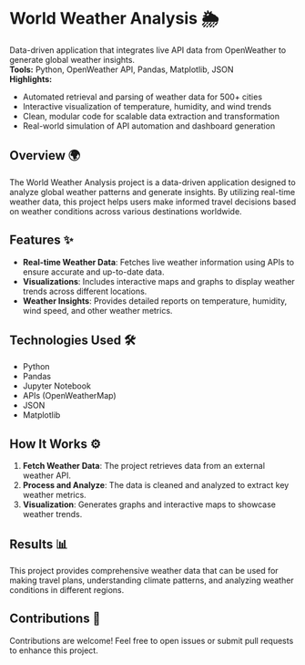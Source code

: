 # World Weather Analysis 🌦️

Data-driven application that integrates live API data from OpenWeather to generate global weather insights.  
**Tools:** Python, OpenWeather API, Pandas, Matplotlib, JSON  
**Highlights:**  

- Automated retrieval and parsing of weather data for 500+ cities  
- Interactive visualization of temperature, humidity, and wind trends  
- Clean, modular code for scalable data extraction and transformation  
- Real-world simulation of API automation and dashboard generation  

## Overview 🌍
The World Weather Analysis project is a data-driven application designed to analyze global weather patterns and generate insights. By utilizing real-time weather data, this project helps users make informed travel decisions based on weather conditions across various destinations worldwide.

## Features ✨
- **Real-time Weather Data**: Fetches live weather information using APIs to ensure accurate and up-to-date data.
- **Visualizations**: Includes interactive maps and graphs to display weather trends across different locations.
- **Weather Insights**: Provides detailed reports on temperature, humidity, wind speed, and other weather metrics.

## Technologies Used 🛠️
- Python
- Pandas
- Jupyter Notebook
- APIs (OpenWeatherMap)
- JSON
- Matplotlib

## How It Works ⚙️
1. **Fetch Weather Data**: The project retrieves data from an external weather API.
2. **Process and Analyze**: The data is cleaned and analyzed to extract key weather metrics.
3. **Visualization**: Generates graphs and interactive maps to showcase weather trends.

## Results 📊
This project provides comprehensive weather data that can be used for making travel plans, understanding climate patterns, and analyzing weather conditions in different regions.

## Contributions 🤝
Contributions are welcome! Feel free to open issues or submit pull requests to enhance this project.